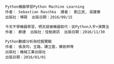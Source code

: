 
```


```


```
Python機器學習Python Machine Learning
作者： Sebastian Raschka  譯者： 劉立民, 吳建華
出版社：博碩  出版日期：2016/09/15

```



```
今天不學機器學習，明天就被機器取代：從Python入手+演算法
作者： 鄭捷  出版社：佳魁資訊  出版日期：2016/11/30

```



```
Python數據分析與挖掘實戰
作者： 張良均，王路，譚立雲，蘇劍林等
出版社：機械工業出版社
出版日期：2016/01/01

```



```


```

